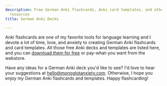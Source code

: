 ```yaml
---
description: Free German Anki flashcards, Anki card templates, and other German Anki
  resources
title: German Anki Decks

---
```

Anki flashcards are one of my favorite tools for language learning and I devote a lot of time, love, and anxiety to creating German Anki flashcards and card templates. All those free Anki decks and templates are listed here, and you can [download them for free](https://gumroad.com/monoglotanxiety) or pay-what-you want from the webstore.

Have any ideas for a German Anki deck you'd like to see? I'd love to hear your suggestions at hello@monoglotanxiety.com. Otherwise, I hope you enjoy my German Anki flashcards and templates. Happy flashcarding!